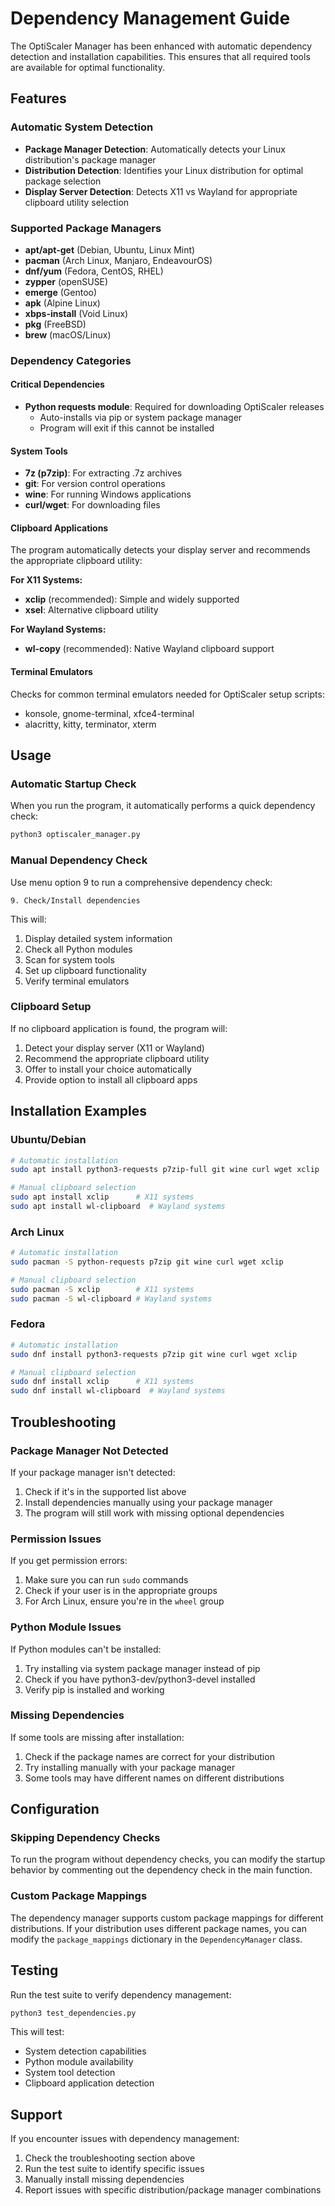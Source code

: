 # Dependency Management Guide

The OptiScaler Manager has been enhanced with automatic dependency detection and installation capabilities. This ensures that all required tools are available for optimal functionality.

## Features

### Automatic System Detection
- **Package Manager Detection**: Automatically detects your Linux distribution's package manager
- **Distribution Detection**: Identifies your Linux distribution for optimal package selection
- **Display Server Detection**: Detects X11 vs Wayland for appropriate clipboard utility selection

### Supported Package Managers
- **apt/apt-get** (Debian, Ubuntu, Linux Mint)
- **pacman** (Arch Linux, Manjaro, EndeavourOS)
- **dnf/yum** (Fedora, CentOS, RHEL)
- **zypper** (openSUSE)
- **emerge** (Gentoo)
- **apk** (Alpine Linux)
- **xbps-install** (Void Linux)
- **pkg** (FreeBSD)
- **brew** (macOS/Linux)

### Dependency Categories

#### Critical Dependencies
- **Python requests module**: Required for downloading OptiScaler releases
  - Auto-installs via pip or system package manager
  - Program will exit if this cannot be installed

#### System Tools
- **7z (p7zip)**: For extracting .7z archives
- **git**: For version control operations
- **wine**: For running Windows applications
- **curl/wget**: For downloading files

#### Clipboard Applications
The program automatically detects your display server and recommends the appropriate clipboard utility:

**For X11 Systems:**
- **xclip** (recommended): Simple and widely supported
- **xsel**: Alternative clipboard utility

**For Wayland Systems:**
- **wl-copy** (recommended): Native Wayland clipboard support

#### Terminal Emulators
Checks for common terminal emulators needed for OptiScaler setup scripts:
- konsole, gnome-terminal, xfce4-terminal
- alacritty, kitty, terminator, xterm

## Usage

### Automatic Startup Check
When you run the program, it automatically performs a quick dependency check:

```bash
python3 optiscaler_manager.py
```

### Manual Dependency Check
Use menu option 9 to run a comprehensive dependency check:

```
9. Check/Install dependencies
```

This will:
1. Display detailed system information
2. Check all Python modules
3. Scan for system tools
4. Set up clipboard functionality
5. Verify terminal emulators

### Clipboard Setup
If no clipboard application is found, the program will:
1. Detect your display server (X11 or Wayland)
2. Recommend the appropriate clipboard utility
3. Offer to install your choice automatically
4. Provide option to install all clipboard apps

## Installation Examples

### Ubuntu/Debian
```bash
# Automatic installation
sudo apt install python3-requests p7zip-full git wine curl wget xclip

# Manual clipboard selection
sudo apt install xclip      # X11 systems
sudo apt install wl-clipboard  # Wayland systems
```

### Arch Linux
```bash
# Automatic installation
sudo pacman -S python-requests p7zip git wine curl wget xclip

# Manual clipboard selection
sudo pacman -S xclip        # X11 systems
sudo pacman -S wl-clipboard # Wayland systems
```

### Fedora
```bash
# Automatic installation
sudo dnf install python3-requests p7zip git wine curl wget xclip

# Manual clipboard selection
sudo dnf install xclip      # X11 systems
sudo dnf install wl-clipboard  # Wayland systems
```

## Troubleshooting

### Package Manager Not Detected
If your package manager isn't detected:
1. Check if it's in the supported list above
2. Install dependencies manually using your package manager
3. The program will still work with missing optional dependencies

### Permission Issues
If you get permission errors:
1. Make sure you can run `sudo` commands
2. Check if your user is in the appropriate groups
3. For Arch Linux, ensure you're in the `wheel` group

### Python Module Issues
If Python modules can't be installed:
1. Try installing via system package manager instead of pip
2. Check if you have python3-dev/python3-devel installed
3. Verify pip is installed and working

### Missing Dependencies
If some tools are missing after installation:
1. Check if the package names are correct for your distribution
2. Try installing manually with your package manager
3. Some tools may have different names on different distributions

## Configuration

### Skipping Dependency Checks
To run the program without dependency checks, you can modify the startup behavior by commenting out the dependency check in the main function.

### Custom Package Mappings
The dependency manager supports custom package mappings for different distributions. If your distribution uses different package names, you can modify the `package_mappings` dictionary in the `DependencyManager` class.

## Testing

Run the test suite to verify dependency management:

```bash
python3 test_dependencies.py
```

This will test:
- System detection capabilities
- Python module availability
- System tool detection
- Clipboard application detection

## Support

If you encounter issues with dependency management:
1. Check the troubleshooting section above
2. Run the test suite to identify specific issues
3. Manually install missing dependencies
4. Report issues with specific distribution/package manager combinations